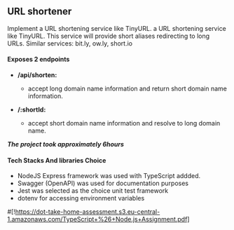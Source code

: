 ## URL shortener

Implement a URL shortening service like TinyURL. a URL shortening service like TinyURL.
This service will provide short aliases redirecting to long URLs.
Similar services: bit.ly, ow.ly, short.io


#### Exposes 2 endpoints

 - **/api/shorten:**
 
    - accept long domain name information and return short domain name information.

- **/:shortId:**

    - accept short domain name information and resolve to long domain name.


***The project took approximately 6hours***

#### Tech Stacks And libraries Choice

 - NodeJS Express framework was used with TypeScript addded.
 - Swagger (OpenAPI) was used for documentation purposes
 - Jest was selected as the choice unit test framework
 - dotenv for accessing environment variables

#[!https://dot-take-home-assessment.s3.eu-central-1.amazonaws.com/TypeScript+%26+Node.js+Assignment.pdf]